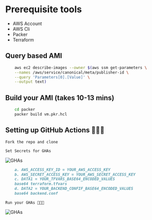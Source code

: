 # Prerequisite tools

- AWS Account
- AWS Cli
- Packer
- Terraform

## Query based AMI

```bash
    aws ec2 describe-images --owner $(aws ssm get-parameters \
    --names /aws/service/canonical/meta/publisher-id \
    --query 'Parameters[0].[Value]' \
    --output text)
```

## Build your AMI (takes 10-13 mins)

```bash
    cd packer
    packer build vm.pkr.hcl
```

## Setting up GitHub Actions 🧨🧨🧨

```Fork the repo and clone```

```Set Secrets for GHAs```

![GHAs](../2.png "Follow 1, 2 and 3")

```md
    a. AWS_ACCESS_KEY_ID = YOUR_AWS_ACCESS_KEY
    b. AWS_SECRET_ACCESS_KEY = YOUR_AWS_SECRET_ACCESS_KEY
    c. DATA1 = YOUR_TFVARS_BASE64_ENCODED_VALUES
    base64 terraform.tfvars
    d. DATA2 = YOUR_BACKEND_CONFIF_BASE64_ENCODED_VALUES
    base64 backend.conf
```

```Run your GHAs 🚀🚀🚀```

![GHAs](../3.png "Follow 1, 2 and 3")
